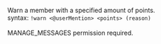 Warn a member with a specified amount of points.<br />
syntax: `!warn <@userMention> <points> (reason)`<br />
<br />
MANAGE_MESSAGES permission required.